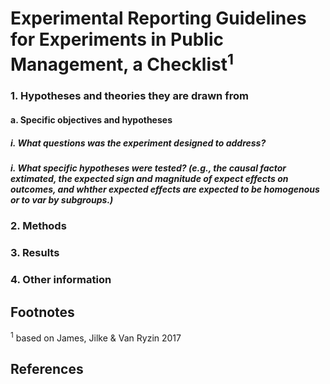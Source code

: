 # Experimental Reporting Guidelines for Experiments in Public Management, a Checklist<sup>1</sup>


### 1. Hypotheses and theories they are drawn from
#### a. Specific objectives and hypotheses
##### i. *What questions was the experiment designed to address?*
##### i. *What specific hypotheses were tested? (e.g., the causal factor extimated, the expected sign and magnitude of expect effects on outcomes, and whther expected effects are expected to be homogenous or to var by subgroups.)*

  

### 2. Methods

### 3. Results

### 4. Other information


## Footnotes

<sup>1</sup> based on James, Jilke &amp; Van Ryzin 2017

## References
